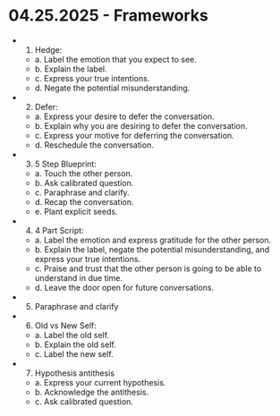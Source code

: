 # 04.25.2025 - Frameworks

- 1. Hedge:
    - a. Label the emotion that you expect to see.
    - b. Explain the label.
    - c. Express your true intentions.
    - d. Negate the potential misunderstanding.

- 2. Defer:
    - a. Express your desire to defer the conversation.
    - b. Explain why you are desiring to defer the conversation.
    - c. Express your motive for deferring the conversation.
    - d. Reschedule the conversation.

- 3. 5 Step Blueprint:
    - a. Touch the other person.
    - b. Ask calibrated question.
    - c. Paraphrase and clarify.
    - d. Recap the conversation.
    - e. Plant explicit seeds.

- 4. 4 Part Script:
    - a. Label the emotion and express gratitude for the other person.
    - b. Explain the label, negate the potential misunderstanding, and express your true intentions.
    - c. Praise and trust that the other person is going to be able to understand in due time.
    - d. Leave the door open for future conversations.

- 5. Paraphrase and clarify

- 6. Old vs New Self:
    - a. Label the old self.
    - b. Explain the old self.
    - c. Label the new self.

- 7. Hypothesis antithesis
    - a. Express your current hypothesis.
    - b. Acknowledge the antithesis.
    - c. Ask calibrated question.
